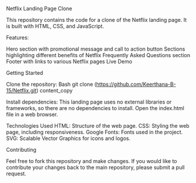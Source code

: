 Netflix Landing Page Clone

This repository contains the code for a clone of the Netflix landing page. It is built with HTML, CSS, and JavaScript.

Features:

Hero section with promotional message and call to action button
Sections highlighting different benefits of Netflix
Frequently Asked Questions section
Footer with links to various Netflix pages
Live Demo


Getting Started

Clone the repository:
Bash
git clone (https://github.com/Keerthana-B-15/Netflix.git)
content_copy

Install dependencies:
This landing page uses no external libraries or frameworks, so there are no dependencies to install.
Open the index.html file in a web browser.

Technologies Used
HTML: Structure of the web page.
CSS: Styling the web page, including responsiveness.
Google Fonts: Fonts used in the project.
SVG: Scalable Vector Graphics for icons and logos.

Contributing

Feel free to fork this repository and make changes. If you would like to contribute your changes back to the main repository, please submit a pull request.
